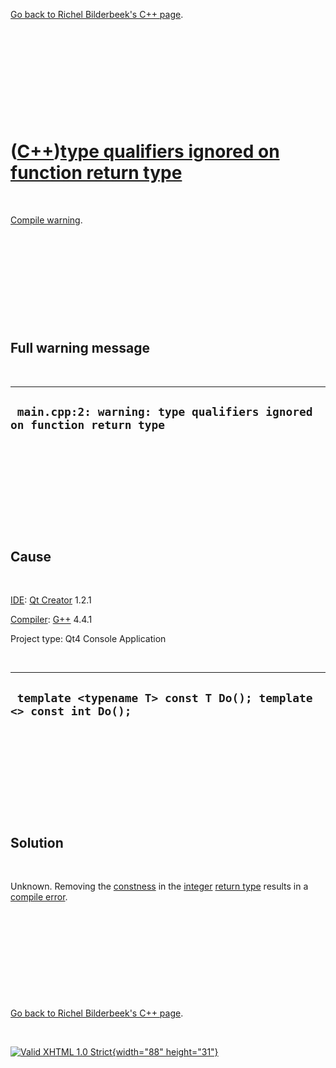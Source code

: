

[Go back to Richel Bilderbeek's C++ page](Cpp.htm).

 

 

 

 

 

([C++](Cpp.htm))[type qualifiers ignored on function return type](CppCompileWarningTypeQualifiersIgnoredOnFunctionReturnType.htm)
=================================================================================================================================

 

[Compile warning](CppCompileWarning.htm).

 

 

 

 

 

Full warning message
--------------------

 

  -------------------------------------------------------------------------
  ` main.cpp:2: warning: type qualifiers ignored on function return type`
  -------------------------------------------------------------------------

 

 

 

 

 

Cause
-----

 

[IDE](CppIde.htm): [Qt Creator](CppQt.htm) 1.2.1

[Compiler](CppCompiler.htm): [G++](CppGpp.htm) 4.4.1

Project type: Qt4 Console Application

 

  --------------------------------------------------------------------
  ` template <typename T> const T Do(); template <> const int Do();`
  --------------------------------------------------------------------

 

 

 

 

 

Solution
--------

 

Unknown. Removing the [constness](CppConst.htm) in the
[integer](CppInt.htm) [return type](CppReturnType.htm) results in a
[compile error](CppCompileError.htm).

 

 

 

 

 

[Go back to Richel Bilderbeek's C++ page](Cpp.htm).



 

[![Valid XHTML 1.0 Strict](valid-xhtml10.png){width="88"
height="31"}](http://validator.w3.org/check?uri=referer)
